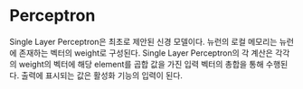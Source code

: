 # Perceptron

Single Layer Perceptron은 최초로 제안된 신경 모델이다. 뉴런의 로컬 메모리는 뉴런에 존재하는 벡터의 weight로 구성된다. Single Layer Perceptron의 각 계산은 각각의 weight의 벡터에 해당 element를 곱합 값을 가진 입력 벡터의 총합을 통해 수행된다. 출력에 표시되는 값은 활성화 기능의 입력이 된다.
